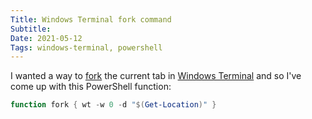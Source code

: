 ```yaml
---
Title: Windows Terminal fork command
Subtitle:
Date: 2021-05-12
Tags: windows-terminal, powershell
---
```


I wanted a way to [fork](https://man7.org/linux/man-pages/man2/fork.2.html) the current tab in [Windows Terminal](https://github.com/microsoft/terminal) and
so I've come up with this PowerShell function:

```powershell
function fork { wt -w 0 -d "$(Get-Location)" }
```

